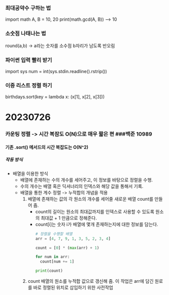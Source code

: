 ### 최대공약수 구하는 법
import math
A, B = 10, 20
print(math.gcd(A, B))
 --> 10

### 소숫점 나태나는 법
round(a,b)
 -> a라는 숫자를 소수점 b자리가 남도록 반오림

### 파이썬 입력 빨리 받기
import sys
num = int(sys.stdin.readline().rstrip())

### 이중 리스트 정렬 하기
birthdays.sort(key = lambda x: (x[1], x[2], x[3]))


# 20230726

### 카운팅 정렬 -> 시간 복잠도 O(N)으로 매우 짧은 편  ###백준 10989
#### 기존 .sort() 메서드의 시간 복잡도는 O(N^2)
##### 작동 방식
  - 배열을 이용한 방식
    - 배열에 존재하는 수의 개수를 세어주고, 이 정보를 바탕으로 정렬을 수행.
    - 수의 개수는 배열 혹은 딕셔너리의 인덱스와 해당 값을 통해서 기록.
    - 배열을 통한 계수 정렬 -> 누적합의 개념을 적용
      1. 배열에 존재하는 값의 각 원소의 개수를 세어줄 새로운 배열 count를 만들어 줌.
          - count의 길이는 원소의 최대값까지를 인덱스로 사용할 수 있도록 원소의 최대값 + 1 만큼으로 정해준다.
          - count[i]는 숫자 i가 배열에 몇개 존재하는지에 대한 정보를 담는다.
            ```py
            # 정렬을 수행할 배열
            arr = [4, 7, 9, 1, 3, 5, 2, 3, 4]

            count = [0] * (max(arr) + 1)

            for num in arr:
              count[num += 1]

            print(count)
            ```
      2. count 배열의 원소를 누적합 값으로 갱신해 줌. 이 작업은 arr에 담긴 원로를 바로 정렬된 위치로 삽입하기 위한 사전작업